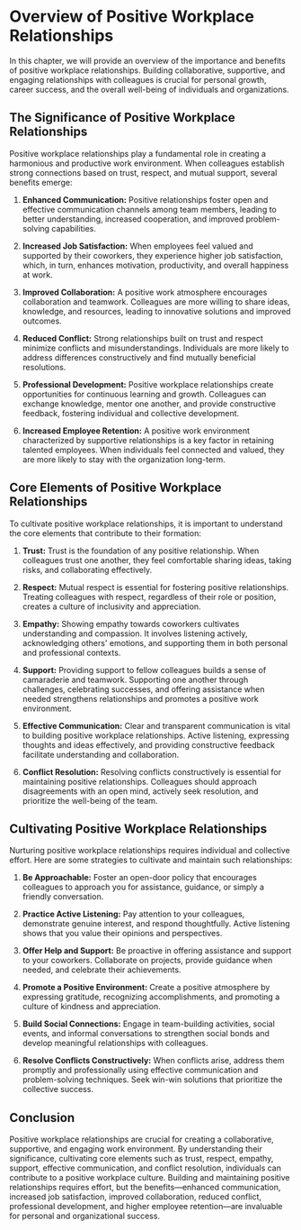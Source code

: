 # Overview of Positive Workplace Relationships

In this chapter, we will provide an overview of the importance and benefits of positive workplace relationships. Building collaborative, supportive, and engaging relationships with colleagues is crucial for personal growth, career success, and the overall well-being of individuals and organizations.

## The Significance of Positive Workplace Relationships

Positive workplace relationships play a fundamental role in creating a harmonious and productive work environment. When colleagues establish strong connections based on trust, respect, and mutual support, several benefits emerge:

1. **Enhanced Communication:** Positive relationships foster open and effective communication channels among team members, leading to better understanding, increased cooperation, and improved problem-solving capabilities.
    
2. **Increased Job Satisfaction:** When employees feel valued and supported by their coworkers, they experience higher job satisfaction, which, in turn, enhances motivation, productivity, and overall happiness at work.
    
3. **Improved Collaboration:** A positive work atmosphere encourages collaboration and teamwork. Colleagues are more willing to share ideas, knowledge, and resources, leading to innovative solutions and improved outcomes.
    
4. **Reduced Conflict:** Strong relationships built on trust and respect minimize conflicts and misunderstandings. Individuals are more likely to address differences constructively and find mutually beneficial resolutions.
    
5. **Professional Development:** Positive workplace relationships create opportunities for continuous learning and growth. Colleagues can exchange knowledge, mentor one another, and provide constructive feedback, fostering individual and collective development.
    
6. **Increased Employee Retention:** A positive work environment characterized by supportive relationships is a key factor in retaining talented employees. When individuals feel connected and valued, they are more likely to stay with the organization long-term.
    

## Core Elements of Positive Workplace Relationships

To cultivate positive workplace relationships, it is important to understand the core elements that contribute to their formation:

1. **Trust:** Trust is the foundation of any positive relationship. When colleagues trust one another, they feel comfortable sharing ideas, taking risks, and collaborating effectively.
    
2. **Respect:** Mutual respect is essential for fostering positive relationships. Treating colleagues with respect, regardless of their role or position, creates a culture of inclusivity and appreciation.
    
3. **Empathy:** Showing empathy towards coworkers cultivates understanding and compassion. It involves listening actively, acknowledging others' emotions, and supporting them in both personal and professional contexts.
    
4. **Support:** Providing support to fellow colleagues builds a sense of camaraderie and teamwork. Supporting one another through challenges, celebrating successes, and offering assistance when needed strengthens relationships and promotes a positive work environment.
    
5. **Effective Communication:** Clear and transparent communication is vital to building positive workplace relationships. Active listening, expressing thoughts and ideas effectively, and providing constructive feedback facilitate understanding and collaboration.
    
6. **Conflict Resolution:** Resolving conflicts constructively is essential for maintaining positive relationships. Colleagues should approach disagreements with an open mind, actively seek resolution, and prioritize the well-being of the team.
    

## Cultivating Positive Workplace Relationships

Nurturing positive workplace relationships requires individual and collective effort. Here are some strategies to cultivate and maintain such relationships:

1. **Be Approachable:** Foster an open-door policy that encourages colleagues to approach you for assistance, guidance, or simply a friendly conversation.
    
2. **Practice Active Listening:** Pay attention to your colleagues, demonstrate genuine interest, and respond thoughtfully. Active listening shows that you value their opinions and perspectives.
    
3. **Offer Help and Support:** Be proactive in offering assistance and support to your coworkers. Collaborate on projects, provide guidance when needed, and celebrate their achievements.
    
4. **Promote a Positive Environment:** Create a positive atmosphere by expressing gratitude, recognizing accomplishments, and promoting a culture of kindness and appreciation.
    
5. **Build Social Connections:** Engage in team-building activities, social events, and informal conversations to strengthen social bonds and develop meaningful relationships with colleagues.
    
6. **Resolve Conflicts Constructively:** When conflicts arise, address them promptly and professionally using effective communication and problem-solving techniques. Seek win-win solutions that prioritize the collective success.
    

## Conclusion

Positive workplace relationships are crucial for creating a collaborative, supportive, and engaging work environment. By understanding their significance, cultivating core elements such as trust, respect, empathy, support, effective communication, and conflict resolution, individuals can contribute to a positive workplace culture. Building and maintaining positive relationships requires effort, but the benefits—enhanced communication, increased job satisfaction, improved collaboration, reduced conflict, professional development, and higher employee retention—are invaluable for personal and organizational success.
